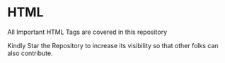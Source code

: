 # HTML
All Important HTML Tags are covered in this repository

Kindly Star the Repository to increase its visibility so that other folks can also contribute.
